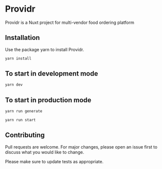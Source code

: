 # Providr

Providr is a Nuxt project for multi-vendor food ordering platform

## Installation

Use the package yarn to install Providr.

```bash
yarn install
```

## To start in development mode


```bash
yarn dev
```


## To start in production mode


```bash
yarn run generate
```
```bash
yarn run start
```



## Contributing
Pull requests are welcome. For major changes, please open an issue first to discuss what you would like to change.

Please make sure to update tests as appropriate.
